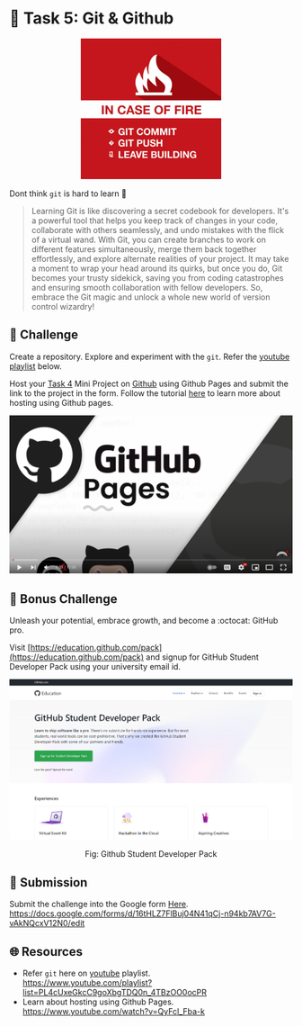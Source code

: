 
# **:star2: Task 5: Git & Github**

<p align="center">
    <img width="250px" src="../screenshots/git-fire.jpg">
</p>

Dont think `git` is hard to learn 🙂

 > Learning Git is like discovering a secret codebook for developers. It's a powerful tool that helps you keep track of changes in your code, collaborate with others seamlessly, and undo mistakes with the flick of a virtual wand. With Git, you can create branches to work on different features simultaneously, merge them back together effortlessly, and explore alternate realities of your project. It may take a moment to wrap your head around its quirks, but once you do, Git becomes your trusty sidekick, saving you from coding catastrophes and ensuring smooth collaboration with fellow developers. So, embrace the Git magic and unlock a whole new world of version control wizardry!

## **:pushpin: Challenge**  
Create a repository. Explore and experiment with the `git`. Refer the [youtube playlist](https://www.youtube.com/playlist?list=PL4cUxeGkcC9goXbgTDQ0n_4TBzOO0ocPR) below.

Host your [Task 4](../Task4/) Mini Project on [Github](https://github.com/) using Github Pages and submit the link to the project in the form. Follow the tutorial [here](https://www.youtube.com/watch?v=QyFcl_Fba-k&ab_channel=TheNetNinja) to learn more about hosting using Github pages.

[![Github Pages Youtube Thumbnail](../screenshots/githubpages%20YT.png)](https://www.youtube.com/watch?v=QyFcl_Fba-k)

## **🎁 Bonus Challenge**
Unleash your potential, embrace growth, and become a :octocat: GitHub pro. 

Visit [https://education.github.com/pack](https://education.github.com/pack) and signup for GitHub Student Developer Pack using your university email id.

![Github Student Developer Pack](../screenshots/git%20student%20pack.png)

<p align="center">Fig: Github Student Developer Pack</p>

## **📂 Submission**
Submit the challenge into the Google form [Here](https://docs.google.com/forms/d/16tHLZ7FlBuj04N41qCj-n94kb7AV7G-vAkNQcxV12N0/edit). </br>
https://docs.google.com/forms/d/16tHLZ7FlBuj04N41qCj-n94kb7AV7G-vAkNQcxV12N0/edit  




## **🌐 Resources**
 - Refer `git` here on [youtube] playlist.<br/>
  https://www.youtube.com/playlist?list=PL4cUxeGkcC9goXbgTDQ0n_4TBzOO0ocPR
 - Learn about hosting using Github Pages.<br/>
    https://www.youtube.com/watch?v=QyFcl_Fba-k

<!-- links -->
[https://github.com]: https://github.com
[youtube]:https://www.youtube.com/playlist?list=PL4cUxeGkcC9goXbgTDQ0n_4TBzOO0ocPR


